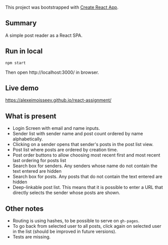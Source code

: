 This project was bootstrapped with [Create React App](https://github.com/facebook/create-react-app).

## Summary

A simple post reader as a React SPA.

## Run in local

```
npm start
```

Then open http://localhost:3000/ in browser.

## Live demo

https://alexeimoisseev.github.io/react-assignment/

## What is present

* Login Screen with email and name inputs.
* Sender list with sender name and post count ordered by name alphabetically.
* Clicking on a sender opens that sender's posts in the post list view.
* Post list where posts are ordered by creation time.
* Post order buttons to allow choosing most recent first and most recent last ordering for posts list
* Search box for senders. Any senders whose name do not contain the text entered are hidden
* Search box for posts. Any posts that do not contain the text entered are hidden
* Deep-linkable post list. This means that it is possible to enter a URL that directly selects the sender whose posts are shown.

## Other notes

* Routing is using hashes, to be possible to serve on `gh-pages`.
* To go back from selected user to all posts, click again on selected user in the list (should be improved in future versions).
* Tests are missing.
